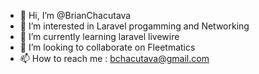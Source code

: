 - 👋 Hi, I’m @BrianChacutava
- 👀 I’m interested in Laravel progamming and Networking
- 🌱 I’m currently learning laravel livewire
- 💞️ I’m looking to collaborate on Fleetmatics
- 📫 How to reach me : bchacutava@gmail.com

<!---
BrianChacutava/BrianChacutava is a ✨ special ✨ repository because its `README.md` (this file) appears on your GitHub profile.
You can click the Preview link to take a look at your changes.
--->
